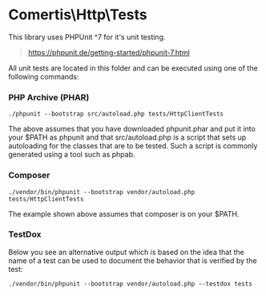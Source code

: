 # Comertis\Http\Tests

This library uses PHPUnit ^7 for it's unit testing.

> https://phpunit.de/getting-started/phpunit-7.html

All unit tests are located in this folder and can be executed using
one of the following commands:

### PHP Archive (PHAR)

```
./phpunit --bootstrap src/autoload.php tests/HttpClientTests
```

The above assumes that you have downloaded phpunit.phar and put it into your \$PATH as phpunit and that src/autoload.php is a script that sets up autoloading for the classes that are to be tested. Such a script is commonly generated using a tool such as phpab.

### Composer

```
./vendor/bin/phpunit --bootstrap vendor/autoload.php tests/HttpClientTests
```

The example shown above assumes that composer is on your \$PATH.

### TestDox

Below you see an alternative output which is based on the idea that the name of a test can be used to document the behavior that is verified by the test:

```
./vendor/bin/phpunit --bootstrap vendor/autoload.php --testdox tests
```
